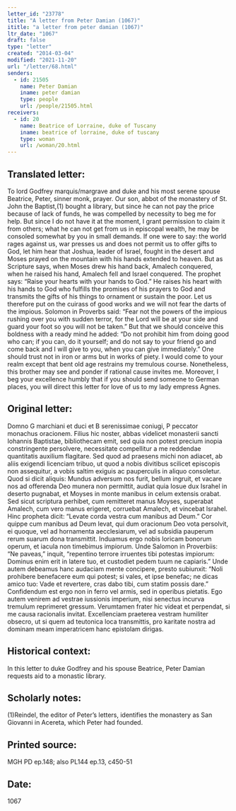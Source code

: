 ```yaml
---
letter_id: "23778"
title: "A letter from Peter Damian (1067)"
ititle: "a letter from peter damian (1067)"
ltr_date: "1067"
draft: false
type: "letter"
created: "2014-03-04"
modified: "2021-11-20"
url: "/letter/68.html"
senders:
  - id: 21505
    name: Peter Damian
    iname: peter damian
    type: people
    url: /people/21505.html
receivers:
  - id: 20
    name: Beatrice of Lorraine, duke of Tuscany
    iname: beatrice of lorraine, duke of tuscany
    type: woman
    url: /woman/20.html
---
```

<h2> Translated letter:</h2>To lord Godfrey marquis/margrave and duke and his most serene spouse Beatrice, Peter, sinner monk, prayer.
Our son, abbot of the monastery of St. John the Baptist,(1)  bought a library, but since he can not pay the price because of lack of funds, he was compelled by necessity to beg me for help.  But since I do not have it at the moment, I grant permission to claim it from others; what he can not get from us in episcopal wealth, he may be consoled somewhat by you in small demands.
If one were to say:  the world rages against us, war presses us and does not permit us to offer gifts to God, let him hear that Joshua, leader of Israel, fought in the desert and Moses prayed on the mountain with his hands extended to heaven.  But as Scripture says, when Moses drew his hand back, Amalech conquered, when he raised his hand, Amalech fell and Israel conquered.  The prophet says:  “Raise your hearts with your hands to God.”  He raises his heart with his hands to God who fulfills the promises of his prayers to God and transmits the gifts of his things to ornament or sustain the poor.  Let us therefore put on the cuirass of good works and we will not fear the darts of the impious.  Solomon in Proverbs said:  “Fear not the powers of the impious rushing over you with sudden terror, for the Lord will be at your side and guard your foot so you will not be taken.”  But that we should conceive this boldness with a ready mind he added: “Do not prohibit him from doing good who can; if you can, do it yourself; and do not say to your friend go and come back and I will give to you, when you can give immediately.”  One should trust not in iron or arms but in works of piety.
I would come to your realm except that bent old age restrains my tremulous course.  Nonetheless, this brother may see and ponder if rational cause invites me.  Moreover, I beg your excellence humbly that if you should send someone to German places, you will direct this letter for love of us to my lady empress Agnes.
<h2 class="mt-4"> Original letter:</h2>Domno G marchiani et duci et B serenissimae coniugi, P peccator monachus oracionem.
Filius hic noster, abbas videlicet monasterii sancti Iohannis Baptistae, bibliothecam emit, sed quia non potest precium inopia constringente persolvere, necessitate compellitur a me reddendae quantitatis auxilium flagitare. Sed quod ad praesens michi non adiacet, ab aliis exigendi licenciam tribuo, ut quod a nobis divitibus scilicet episcopis non assequitur, a vobis saltim exiguis ac pauperculis in aliquo consoletur.
Quod si dicit aliquis: Mundus adversum nos furit, bellum ingruit, et vacare nos ad offerenda Deo munera non permittit, audiat quia Iosue dux Israhel in deserto pugnabat, et Moyses in monte manibus in celum extensis orabat. Sed sicut scriptura perhibet, cum remitteret manus Moyses, superabat Amalech, cum vero manus erigeret, corruebat Amalech, et vincebat lsrahel. Hinc propheta dicit: “Levate corda vestra cum manibus ad Deum.” Cor quippe cum manibus ad Deum levat, qui dum oracionum Deo vota persolvit, ei quoque, vel ad hornamenta aecclesiarum, vel ad subsidia pauperum rerum suarum dona transmittit. Induamus ergo nobis loricam bonorum operum, et iacula non timebimus impiorum. Unde Salomon in Proverbiis: “Ne paveas,” inquit, “repentino terrore irruentes tibi potestas impiorum: Dominus enim erit in latere tuo, et custodiet pedem tuum ne capiaris.” Unde autem debeamus hanc audaciam mente concipere, presto subiunxit: “Noli prohibere benefacere eum qui potest; si vales, et ipse benefac; ne dicas amico tuo: Vade et revertere, cras dabo tibi, cum statim possis dare.” Confidendum est ergo non in ferro vel armis, sed in operibus pietatis.
Ego autem venirem ad vestrae iussionis imperium, nisi senectus incurva tremulum reprimeret gressum. Verumtamen frater hic videat et perpendat, si me causa racionalis invitat. Excellenciam praeterea vestram humiliter obsecro, ut si quem ad teutonica loca transmittis, pro karitate nostra ad dominam meam imperatricem hanc epistolam dirigas.
<h2 class="mt-4"> Historical context:</h2>In this letter to duke Godfrey and his spouse Beatrice, Peter Damian requests aid to a monastic library.
<h2 class="mt-4"> Scholarly notes:</h2>(1)Reindel, the editor of Peter’s letters, identifies the monastery as San Giovanni in Acereta, which Peter had founded.
<h2 class="mt-4"> Printed source:</h2>MGH PD ep.148; also PL144 ep.13, c450-51
<h2 class="mt-4"> Date:</h2>1067